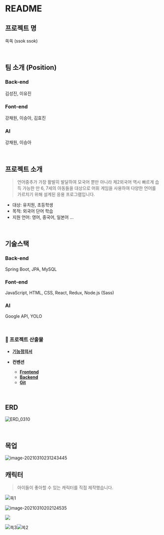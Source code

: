 # README

## 프로젝트 명

쏙쏙 (ssok ssok)

<br/>

## 팀 소개 (Position)

### Back-end

김성진, 이유진

### Font-end

강채원, 이승아, 김효진

### AI

강채원, 이승아

<br/>

## 프로젝트 소개

> 언어중추가 가장 활발히 발달하여 모국어 뿐만 아니라 제2외국어 역시 빠르게 습득 가능한 만 6, 7세의 아동들을 대상으로 어휘 게임을 사용하여 다양한 언어를 가르치기 위해 설계된 응용 프로그램입니다. 

- 대상: 유치원, 초등학생
- 목적: 외국어 단어 학습
- 지원 언어: 영어, 중국어, 일본어 ...

<br/>

## 기술스택

### Back-end

Spring Boot, JPA, MySQL

### Font-end

JavaScript, HTML, CSS, React, Redux, Node.js (Sass)

### AI

Google API, YOLO

<br/>

### 📝 프로젝트 산출물

- **[기능정의서](https://drive.google.com/file/d/11XOk8slJzFT4OeCsT6g3aLQEHd_RBoXg/view?usp=sharing)**

- **컨벤션**
  - **[Frontend](https://drive.google.com/file/d/1r4TwL8FZPtXl6Qu_URC9X5fPLwS4ewhY/view?usp=sharing)**
  - **[Backend](https://drive.google.com/file/d/1Lu1NI_9eoSqKUJLGmqbckmLPx6H8yEfh/view?usp=sharing)**
  - **[Git](https://drive.google.com/file/d/1JF-gLLxCqfaKGRXeTzfED7pqIz8puCCE/view?usp=sharing)**

<br/>

## ERD

![ERD_0310](images/ERD_0310.png)

<br/>



## 목업

![image-20210310231243445](images/image-20210310231243445.png)

## 캐릭터

> 아이들이 좋아할 수 있는 캐릭터를 직접 제작했습니다.

![쏙1](README_images/쏙1.jpg)

![image-20210310202124535](README_images/image-20210310202124535.png)

![](README_images/image-20210310202145246.png)

![쏙3](README_images/쏙3.jpg)![쏙2](README_images/쏙2.jpg)